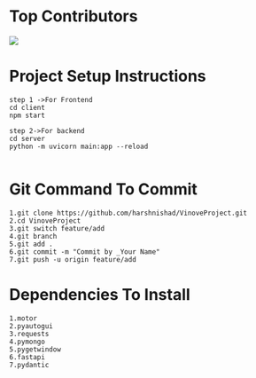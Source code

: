<h1>Top Contributors</h1>
<a href="https://github.com/Tanu-N-Prabhu/Python/graphs/contributors">
  <img src="https://contrib.rocks/image?repo=harshnishad/VinoveProject"/>
</a>


<h1>Project Setup Instructions</h1>

```
step 1 ->For Frontend
cd client
npm start

step 2->For backend
cd server
python -m uvicorn main:app --reload


``` 

<h1>Git Command To Commit</h1>

```
1.git clone https://github.com/harshnishad/VinoveProject.git
2.cd VinoveProject
3.git switch feature/add
4.git branch
5.git add .
6.git commit -m "Commit by _Your Name"
7.git push -u origin feature/add
```


<h1>Dependencies To Install </h1>

```
1.motor
2.pyautogui
3.requests
4.pymongo
5.pygetwindow
6.fastapi
7.pydantic
```








